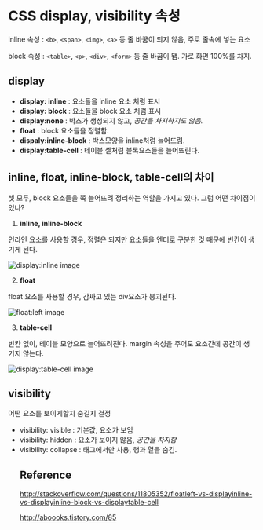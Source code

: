 # CSS display, visibility 속성

inline 속성 : `<b>`, `<span>`, `<img>`, `<a>` 등 줄 바꿈이 되지 않음, 주로 줄속에 넣는 요소

block 속성 : `<table>`, `<p>`, `<div>`, `<form>` 등 줄 바꿈이 됌. 가로 화면 100%를 차지.

## display

- **display: inline** : 요소들을 inline 요소 처럼 표시
- **display: block** : 요소들을 block 요소 처럼 표시
- **display:none** : 박스가 생성되지 않고, *공간을 차지하지도 않음.*
- **float** : block 요소들을 정렬함.
- **dispaly:inline-block** : 박스모양을 inline처럼 늘어뜨림.
- **display:table-cell** : 테이블 셀처럼 블록요소들을 늘어뜨린다.



## inline, float, inline-block, table-cell의 차이

셋 모두, block 요소들을 쭉 늘어뜨려 정리하는 역할을 가지고 있다. 그럼 어떤 차이점이 있나?

1. **inline, inline-block**

인라인 요소를 사용할 경우, 정렬은 되지만 요소들을 엔터로 구분한 것 때문에 빈칸이 생기게 된다.

![display:inline image](https://i.stack.imgur.com/aDgsb.png)

2. **float**

float 요소를 사용할 경우, 감싸고 있는 div요소가 붕괴된다.

![float:left image](https://i.stack.imgur.com/oIMvg.png)

3. **table-cell**

빈칸 없이, 테이블 모양으로 늘어뜨려진다. margin 속성을 주어도 요소간에 공간이 생기지 않는다.

![display:table-cell image](https://i.stack.imgur.com/BPtXn.png)

## visibility

어떤 요소를 보이게할지 숨길지 결정

- visibility: visible : 기본값, 요소가 보임
- visibility: hidden : 요소가 보이지 않음, *공간을 차지함*
- visibility: collapse : <table> 태그에서만 사용, 행과 열을 숨김.



## Reference

http://stackoverflow.com/questions/11805352/floatleft-vs-displayinline-vs-displayinline-block-vs-displaytable-cell

http://aboooks.tistory.com/85

